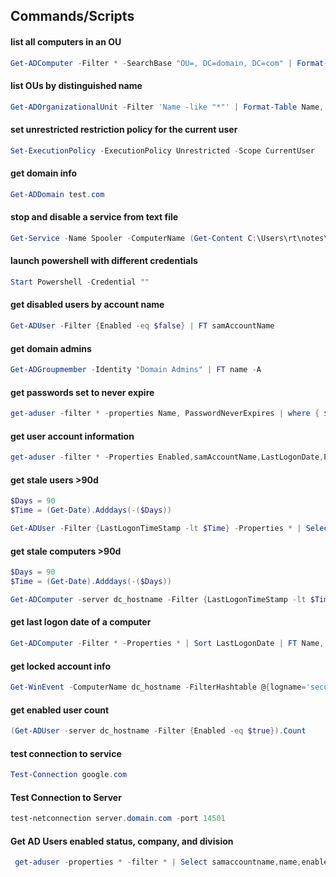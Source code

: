 ## Commands/Scripts
#### list all computers in an OU
```powershell
Get-ADComputer -Filter * -SearchBase "OU=, DC=domain, DC=com" | Format-Table Name
```

#### list OUs by distinguished name
 ```powershell
Get-ADOrganizationalUnit -Filter 'Name -like "*"' | Format-Table Name, DistinguishedName -A
 ```

#### set unrestricted restriction policy for the current user
 ```powershell 
Set-ExecutionPolicy -ExecutionPolicy Unrestricted -Scope CurrentUser
 ```

#### get domain info
```powershell
Get-ADDomain test.com
```

#### stop and disable a service from text file
```powershell
Get-Service -Name Spooler -ComputerName (Get-Content C:\Users\rt\notes\powershell\cylance_disable\servers.txt) | Stop-Service -PassThru | Set-Service -StartupType Disabled
```

#### launch powershell with different credentials
```powershell
Start Powershell -Credential ""
```

#### get disabled users by account name
```powershell
Get-ADUser -Filter {Enabled -eq $false} | FT samAccountName
```

#### get domain admins
```powershell
Get-ADGroupmember -Identity "Domain Admins" | FT name -A
```

#### get passwords set to never expire
```powershell
get-aduser -filter * -properties Name, PasswordNeverExpires | where { $_.passwordNeverExpires -eq "true" } | Select-Object Name,Enabled | Export-csv c:\working\pw_never_expires.csv -NoTypeInformation
```

#### get user account information
```powershell
get-aduser -filter * -Properties Enabled,samAccountName,LastLogonDate,PasswordLastSet | Export-csv c:\powershell\password-set.csv -NoTypeInformation
```

#### get stale users >90d
```powershell
$Days = 90
$Time = (Get-Date).Adddays(-($Days))

Get-ADUser -Filter {LastLogonTimeStamp -lt $Time} -Properties * | Select-Object samAccountName, Enabled, LastLogonDate | Export-csv c:\working\powershell\ad-testing\stale-users.csv -NoTypeInformation
```

#### get stale computers >90d
```powershell
$Days = 90
$Time = (Get-Date).Adddays(-($Days))

Get-ADComputer -server dc_hostname -Filter {LastLogonTimeStamp -lt $Time} -Properties * | Select-Object samAccountName, Enabled, LastLogonDate, DistinguishedName
```

#### get last logon date of a computer 
```powershell
Get-ADComputer -Filter * -Properties * | Sort LastLogonDate | FT Name, LastLogonDate -Autosize
```

#### get locked account info
```powershell
Get-WinEvent -ComputerName dc_hostname -FilterHashtable @{logname='security'; id=4740}
```

#### get enabled user count
```powershell
(Get-ADUser -server dc_hostname -Filter {Enabled -eq $true}).Count
``` 

#### test connection to service
```powershell
Test-Connection google.com
```

#### Test Connection to Server
```powershell
test-netconnection server.domain.com -port 14501
```

#### Get AD Users enabled status, company, and division
```powershell
 get-aduser -properties * -filter * | Select samaccountname,name,enabled,company,division | Export-Csv -path C:\working\users.csv
```